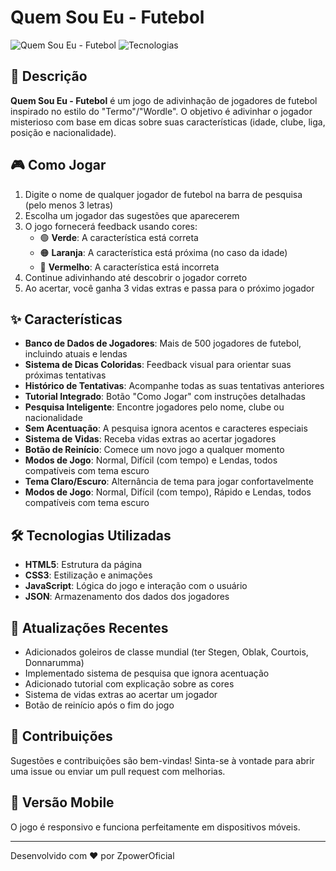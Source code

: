 # Quem Sou Eu - Futebol

![Quem Sou Eu - Futebol](https://img.shields.io/badge/Jogo-Adivinhação-brightgreen)
![Tecnologias](https://img.shields.io/badge/Tecnologias-HTML%20CSS%20JavaScript-blue)

## 📝 Descrição

**Quem Sou Eu - Futebol** é um jogo de adivinhação de jogadores de futebol inspirado no estilo do "Termo"/"Wordle". O objetivo é adivinhar o jogador misterioso com base em dicas sobre suas características (idade, clube, liga, posição e nacionalidade).

## 🎮 Como Jogar

1. Digite o nome de qualquer jogador de futebol na barra de pesquisa (pelo menos 3 letras)
2. Escolha um jogador das sugestões que aparecerem
3. O jogo fornecerá feedback usando cores:
   - 🟢 **Verde**: A característica está correta
   - 🟠 **Laranja**: A característica está próxima (no caso da idade)
   - 🔴 **Vermelho**: A característica está incorreta
4. Continue adivinhando até descobrir o jogador correto
5. Ao acertar, você ganha 3 vidas extras e passa para o próximo jogador

## ✨ Características

- **Banco de Dados de Jogadores**: Mais de 500 jogadores de futebol, incluindo atuais e lendas
- **Sistema de Dicas Coloridas**: Feedback visual para orientar suas próximas tentativas
- **Histórico de Tentativas**: Acompanhe todas as suas tentativas anteriores
- **Tutorial Integrado**: Botão "Como Jogar" com instruções detalhadas
- **Pesquisa Inteligente**: Encontre jogadores pelo nome, clube ou nacionalidade
- **Sem Acentuação**: A pesquisa ignora acentos e caracteres especiais
- **Sistema de Vidas**: Receba vidas extras ao acertar jogadores
- **Botão de Reinício**: Comece um novo jogo a qualquer momento
- **Modos de Jogo**: Normal, Difícil (com tempo) e Lendas, todos compatíveis com tema escuro
- **Tema Claro/Escuro**: Alternância de tema para jogar confortavelmente
- **Modos de Jogo**: Normal, Difícil (com tempo), Rápido e Lendas, todos compatíveis com tema escuro

## 🛠️ Tecnologias Utilizadas

- **HTML5**: Estrutura da página
- **CSS3**: Estilização e animações
- **JavaScript**: Lógica do jogo e interação com o usuário
- **JSON**: Armazenamento dos dados dos jogadores

## 🔄 Atualizações Recentes

- Adicionados goleiros de classe mundial (ter Stegen, Oblak, Courtois, Donnarumma)
- Implementado sistema de pesquisa que ignora acentuação
- Adicionado tutorial com explicação sobre as cores
- Sistema de vidas extras ao acertar um jogador
- Botão de reinício após o fim do jogo

## 🤝 Contribuições

Sugestões e contribuições são bem-vindas! Sinta-se à vontade para abrir uma issue ou enviar um pull request com melhorias.

## 📱 Versão Mobile

O jogo é responsivo e funciona perfeitamente em dispositivos móveis.

---

Desenvolvido com ❤️ por ZpowerOficial
